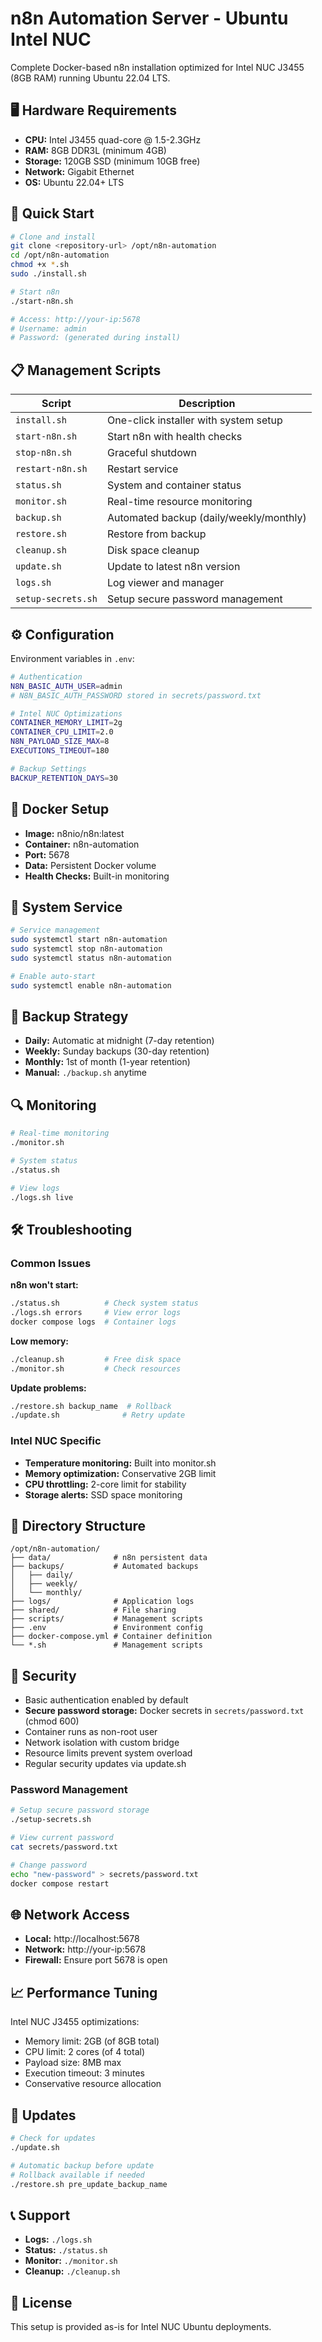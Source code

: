# n8n Automation Server - Ubuntu Intel NUC

Complete Docker-based n8n installation optimized for Intel NUC J3455 (8GB RAM) running Ubuntu 22.04 LTS.

## 🖥️ Hardware Requirements

- **CPU:** Intel J3455 quad-core @ 1.5-2.3GHz
- **RAM:** 8GB DDR3L (minimum 4GB)
- **Storage:** 120GB SSD (minimum 10GB free)
- **Network:** Gigabit Ethernet
- **OS:** Ubuntu 22.04+ LTS

## 🚀 Quick Start

```bash
# Clone and install
git clone <repository-url> /opt/n8n-automation
cd /opt/n8n-automation
chmod +x *.sh
sudo ./install.sh

# Start n8n
./start-n8n.sh

# Access: http://your-ip:5678
# Username: admin
# Password: (generated during install)
```

## 📋 Management Scripts

| Script | Description |
|--------|-------------|
| `install.sh` | One-click installer with system setup |
| `start-n8n.sh` | Start n8n with health checks |
| `stop-n8n.sh` | Graceful shutdown |
| `restart-n8n.sh` | Restart service |
| `status.sh` | System and container status |
| `monitor.sh` | Real-time resource monitoring |
| `backup.sh` | Automated backup (daily/weekly/monthly) |
| `restore.sh` | Restore from backup |
| `cleanup.sh` | Disk space cleanup |
| `update.sh` | Update to latest n8n version |
| `logs.sh` | Log viewer and manager |
| `setup-secrets.sh` | Setup secure password management |

## ⚙️ Configuration

Environment variables in `.env`:

```bash
# Authentication
N8N_BASIC_AUTH_USER=admin
# N8N_BASIC_AUTH_PASSWORD stored in secrets/password.txt

# Intel NUC Optimizations
CONTAINER_MEMORY_LIMIT=2g
CONTAINER_CPU_LIMIT=2.0
N8N_PAYLOAD_SIZE_MAX=8
EXECUTIONS_TIMEOUT=180

# Backup Settings
BACKUP_RETENTION_DAYS=30
```

## 🐳 Docker Setup

- **Image:** n8nio/n8n:latest
- **Container:** n8n-automation
- **Port:** 5678
- **Data:** Persistent Docker volume
- **Health Checks:** Built-in monitoring

## 🔧 System Service

```bash
# Service management
sudo systemctl start n8n-automation
sudo systemctl stop n8n-automation
sudo systemctl status n8n-automation

# Enable auto-start
sudo systemctl enable n8n-automation
```

## 💾 Backup Strategy

- **Daily:** Automatic at midnight (7-day retention)
- **Weekly:** Sunday backups (30-day retention)
- **Monthly:** 1st of month (1-year retention)
- **Manual:** `./backup.sh` anytime

## 🔍 Monitoring

```bash
# Real-time monitoring
./monitor.sh

# System status
./status.sh

# View logs
./logs.sh live
```

## 🛠️ Troubleshooting

### Common Issues

**n8n won't start:**
```bash
./status.sh          # Check system status
./logs.sh errors     # View error logs
docker compose logs  # Container logs
```

**Low memory:**
```bash
./cleanup.sh         # Free disk space
./monitor.sh         # Check resources
```

**Update problems:**
```bash
./restore.sh backup_name  # Rollback
./update.sh              # Retry update
```

### Intel NUC Specific

- **Temperature monitoring:** Built into monitor.sh
- **Memory optimization:** Conservative 2GB limit
- **CPU throttling:** 2-core limit for stability
- **Storage alerts:** SSD space monitoring

## 📁 Directory Structure

```
/opt/n8n-automation/
├── data/              # n8n persistent data
├── backups/           # Automated backups
│   ├── daily/
│   ├── weekly/
│   └── monthly/
├── logs/              # Application logs
├── shared/            # File sharing
├── scripts/           # Management scripts
├── .env               # Environment config
├── docker-compose.yml # Container definition
└── *.sh               # Management scripts
```

## 🔐 Security

- Basic authentication enabled by default
- **Secure password storage:** Docker secrets in `secrets/password.txt` (chmod 600)
- Container runs as non-root user
- Network isolation with custom bridge
- Resource limits prevent system overload
- Regular security updates via update.sh

### Password Management

```bash
# Setup secure password storage
./setup-secrets.sh

# View current password
cat secrets/password.txt

# Change password
echo "new-password" > secrets/password.txt
docker compose restart
```

## 🌐 Network Access

- **Local:** http://localhost:5678
- **Network:** http://your-ip:5678
- **Firewall:** Ensure port 5678 is open

## 📈 Performance Tuning

Intel NUC J3455 optimizations:
- Memory limit: 2GB (of 8GB total)
- CPU limit: 2 cores (of 4 total)
- Payload size: 8MB max
- Execution timeout: 3 minutes
- Conservative resource allocation

## 🔄 Updates

```bash
# Check for updates
./update.sh

# Automatic backup before update
# Rollback available if needed
./restore.sh pre_update_backup_name
```

## 📞 Support

- **Logs:** `./logs.sh`
- **Status:** `./status.sh`
- **Monitor:** `./monitor.sh`
- **Cleanup:** `./cleanup.sh`

## 📄 License

This setup is provided as-is for Intel NUC Ubuntu deployments.